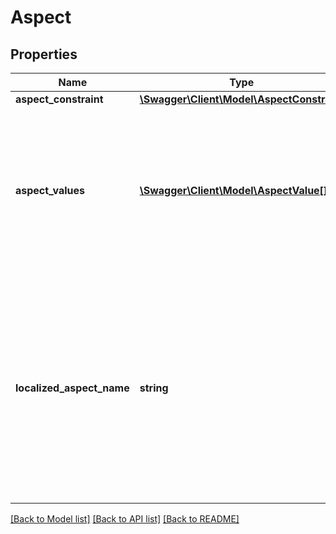 # Aspect

## Properties
Name | Type | Description | Notes
------------ | ------------- | ------------- | -------------
**aspect_constraint** | [**\Swagger\Client\Model\AspectConstraint**](AspectConstraint.md) |  | [optional] 
**aspect_values** | [**\Swagger\Client\Model\AspectValue[]**](AspectValue.md) | Contains a list of valid values for this aspect (for example: Red, Green, and Blue), along with any constraints on those values. | [optional] 
**localized_aspect_name** | **string** | The localized name of this aspect (for example: colour on the eBay UK site). Note: This name is always localized for the specified marketplace. There is no canonical aspect name. | [optional] 

[[Back to Model list]](../README.md#documentation-for-models) [[Back to API list]](../README.md#documentation-for-api-endpoints) [[Back to README]](../README.md)


